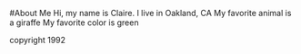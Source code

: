 #About Me
Hi, my name is Claire.
I live in Oakland, CA
My favorite animal is a giraffe
My favorite color is green







copyright 1992